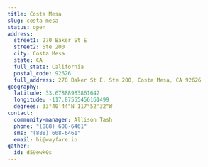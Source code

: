 ```yaml
---
title: Costa Mesa
slug: costa-mesa
status: open
address:
  street1: 270 Baker St E
  street2: Ste 200
  city: Costa Mesa
  state: CA
  full_state: California
  postal_code: 92626
  full_address: 270 Baker St E, Ste 200, Costa Mesa, CA 92626
geography:
  latitude: 33.67888983861642
  longitude: -117.87555456161499
  degrees: 33°40'44"N 117°52'32"W
contact:
  community-manager: Allison Tash
  phone: "(888) 608-6461"
  sms: "(888) 608-6461"
  email: hi@wayfare.io
gather:
  id: d59ewk0s
---
```

